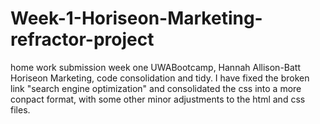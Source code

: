 # Week-1-Horiseon-Marketing-refractor-project
home work submission week one UWABootcamp, Hannah Allison-Batt
Horiseon Marketing, code consolidation and tidy.
I have fixed the broken link "search engine optimization" and consolidated the css into a more conpact format, with some other minor adjustments to the html and css files.
